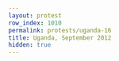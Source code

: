 ```yaml
---
layout: protest
row_index: 1010
permalink: protests/uganda-16
title: Uganda, September 2012
hidden: true
---
```

